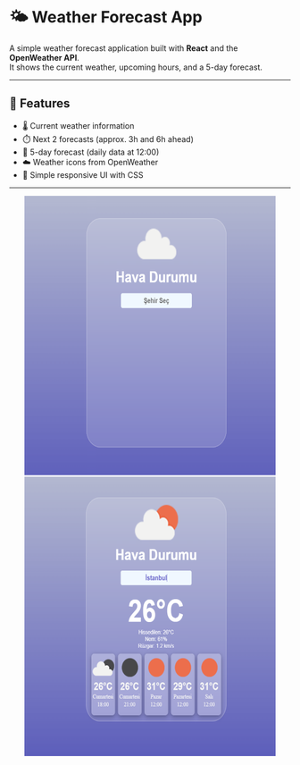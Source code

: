 # 🌤️ Weather Forecast App

A simple weather forecast application built with **React** and the **OpenWeather API**.  
It shows the current weather, upcoming hours, and a 5-day forecast.

---

## 🚀 Features

- 🌡️ Current weather information
- ⏱️ Next 2 forecasts (approx. 3h and 6h ahead)
- 📅 5-day forecast (daily data at 12:00)
- ☁️ Weather icons from OpenWeather
- 🎨 Simple responsive UI with CSS

---
<p align="center">
  <img src="./screenshots/home.png" width="450" height="500" />
  <img src="./screenshots/detail.png" width="450" height="500" />
</p>
